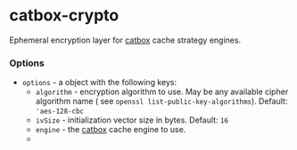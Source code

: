 catbox-crypto
=============

Ephemeral encryption layer for [catbox](https://github.com/spumko/catbox) cache strategy engines.


### Options

- `options` - a object with the following keys:
  - `algorithm` - encryption algorithm to use.  May be any available cipher algorithm name ( see `openssl list-public-key-algorithms`).  Default: `'aes-128-cbc`
  - `ivSize` - initialization vector size in bytes.  Default: `16`
  - `engine` - the [catbox](https://github.com/spumko/catbox) cache engine to use.
  - 
  

